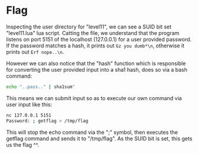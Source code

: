 # Flag

Inspecting the user directory for "level11", we can see a SUID bit set "level11.lua" lua script.
Catting the file, we understand that the program listens on port 5151 of the localhost (127.0.0.1) for a user provided password. If the password matches a hash, it prints out `Gz you dumb*\n`, otherwise it prints out `Erf nope..\n`.

However we can also notice that the "hash" function which is responsible for converting the user provided input into a sha1 hash, does so via a bash command:
```bash
echo "..pass.." | sha1sum"
```

This means we can submit input so as to execute our own command via user input like this: 
```bash
nc 127.0.0.1 5151
Password: ; getflag > /tmp/flag
```

This will stop the echo command via the ";" symbol, then executes the getflag command and sends it to "/tmp/flag".
As the SUID bit is set, this gets us the flag ^^.
